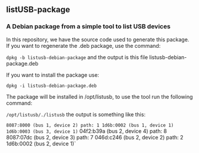 ## listUSB-package
### A Debian package from a simple tool to list USB devices

In this repository, we have the source code used to generate this package. If you want to regenerate the .deb package, use the command: 

`dpkg -b listusb-debian-package` and the output is this file listusb-debian-package.deb

If you want to install the package use:

`dpkg -i listusb-debian-package.deb`

The package will be installed in /opt/listusb, to use the tool run the following command:

`/opt/listusb/./listusb` the output is something like this:

`8087:8000 (bus 1, device 2) path: 1
1d6b:0002 (bus 1, device 1)
1d6b:0003 (bus 3, device 1)`
04f2:b39a (bus 2, device 4) path: 8
8087:07dc (bus 2, device 3) path: 7
046d:c246 (bus 2, device 2) path: 2
1d6b:0002 (bus 2, device 1)`

